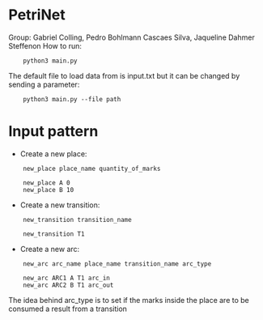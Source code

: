 # PetriNet
Group: Gabriel Colling, Pedro Bohlmann Cascaes Silva, Jaqueline Dahmer Steffenon
How to run:
```
    python3 main.py
```
The default file to load data from is input.txt but it can be changed by sending a parameter:
```
    python3 main.py --file path
```
# Input pattern
* Create a new place:
```
    new_place place_name quantity_of_marks

    new_place A 0
    new_place B 10
```
* Create a new transition:
```
    new_transition transition_name

    new_transition T1
```
* Create a new arc:
```
    new_arc arc_name place_name transition_name arc_type

    new_arc ARC1 A T1 arc_in
    new_arc ARC2 B T1 arc_out
```
The idea behind arc_type is to set if the marks inside the place are to be consumed a result from a transition
